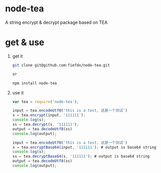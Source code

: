 # node-tea

A string encrypt & decrypt package based on TEA

# get & use

1. get it
   
   ```bash
   git clone git@github.com:fiefdx/node-tea.git

   or

   npm install node-tea
   
   ```
2. use it
   
   ```javascript
   var tea = require('node-tea');

   input = tea.encodeUtf8('this is a test, 这是一个测试')
   s = tea.encrypt(input, '111111');
   console.log(s);
   ss = tea.decrypt(s, '111111');
   output = tea.decodeUtf8(ss)
   console.log(output);

   input = tea.encodeUtf8('this is a test, 这是一个测试')
   s = tea.encryptBase64(input, '111111'); # output is base64 string
   console.log(s);
   ss = tea.decryptBase64(s, '111111'); # output is base64 string
   output = tea.decodeUtf8(ss)
   console.log(output);
   ```